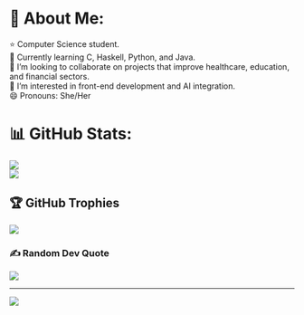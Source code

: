
# 💫 About Me:
⭐ Computer Science student. <br> 🌱 Currently learning C, Haskell, Python, and Java.<br>👯 I’m looking to collaborate on projects that improve healthcare, education, and financial sectors.<br>🤝 I’m interested in front-end development and AI integration.<br>😄 Pronouns: She/Her

# 📊 GitHub Stats:
![](https://github-readme-streak-stats.herokuapp.com/?user=KavJet&theme=dark&hide_border=true)<br/>
![](https://github-readme-stats.vercel.app/api/top-langs/?username=KavJet&theme=dark&hide_border=true&include_all_commits=false&count_private=true&layout=compact)

## 🏆 GitHub Trophies
![](https://github-profile-trophy.vercel.app/?username=KavJet&theme=radical&no-frame=false&no-bg=true&margin-w=4)

### ✍️ Random Dev Quote
![](https://quotes-github-readme.vercel.app/api?type=horizontal&theme=tokyonight)

---
[![](https://visitcount.itsvg.in/api?id=KavJet&icon=0&color=0)](https://visitcount.itsvg.in)
